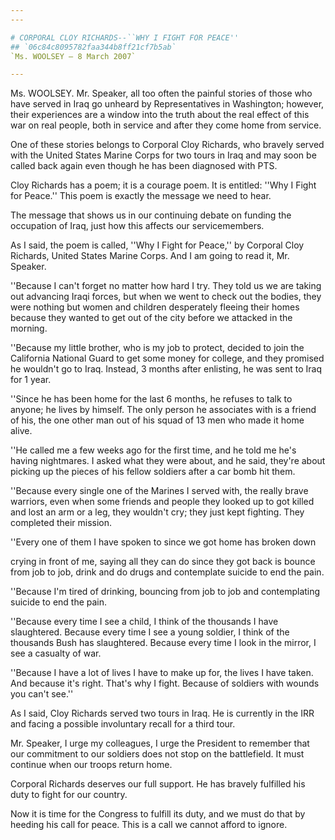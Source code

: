 ```yaml
---
---

# CORPORAL CLOY RICHARDS--``WHY I FIGHT FOR PEACE''
## `06c84c8095782faa344b8ff21cf7b5ab`
`Ms. WOOLSEY — 8 March 2007`

---
```



Ms. WOOLSEY. Mr. Speaker, all too often the painful stories of those 
who have served in Iraq go unheard by Representatives in Washington; 
however, their experiences are a window into the truth about the real 
effect of this war on real people, both in service and after they come 
home from service.

One of these stories belongs to Corporal Cloy Richards, who bravely 
served with the United States Marine Corps for two tours in Iraq and 
may soon be called back again even though he has been diagnosed with 
PTS.

Cloy Richards has a poem; it is a courage poem. It is entitled: ''Why 
I Fight for Peace.'' This poem is exactly the message we need to hear.



The message that shows us in our continuing debate on funding the 
occupation of Iraq, just how this affects our servicemembers.

As I said, the poem is called, ''Why I Fight for Peace,'' by Corporal 
Cloy Richards, United States Marine Corps. And I am going to read it, 
Mr. Speaker.

''Because I can't forget no matter how hard I try. They told us we 
are taking out advancing Iraqi forces, but when we went to check out 
the bodies, they were nothing but women and children desperately 
fleeing their homes because they wanted to get out of the city before 
we attacked in the morning.

''Because my little brother, who is my job to protect, decided to 
join the California National Guard to get some money for college, and 
they promised he wouldn't go to Iraq. Instead, 3 months after 
enlisting, he was sent to Iraq for 1 year.

''Since he has been home for the last 6 months, he refuses to talk to 
anyone; he lives by himself. The only person he associates with is a 
friend of his, the one other man out of his squad of 13 men who made it 
home alive.

''He called me a few weeks ago for the first time, and he told me 
he's having nightmares. I asked what they were about, and he said, 
they're about picking up the pieces of his fellow soldiers after a car 
bomb hit them.

''Because every single one of the Marines I served with, the really 
brave warriors, even when some friends and people they looked up to got 
killed and lost an arm or a leg, they wouldn't cry; they just kept 
fighting. They completed their mission.

''Every one of them I have spoken to since we got home has broken 
down


crying in front of me, saying all they can do since they got back is 
bounce from job to job, drink and do drugs and contemplate suicide to 
end the pain.

''Because I'm tired of drinking, bouncing from job to job and 
contemplating suicide to end the pain.

''Because every time I see a child, I think of the thousands I have 
slaughtered. Because every time I see a young soldier, I think of the 
thousands Bush has slaughtered. Because every time I look in the 
mirror, I see a casualty of war.

''Because I have a lot of lives I have to make up for, the lives I 
have taken. And because it's right. That's why I fight. Because of 
soldiers with wounds you can't see.''

As I said, Cloy Richards served two tours in Iraq. He is currently in 
the IRR and facing a possible involuntary recall for a third tour.

Mr. Speaker, I urge my colleagues, I urge the President to remember 
that our commitment to our soldiers does not stop on the battlefield. 
It must continue when our troops return home.

Corporal Richards deserves our full support. He has bravely fulfilled 
his duty to fight for our country.

Now it is time for the Congress to fulfill its duty, and we must do 
that by heeding his call for peace. This is a call we cannot afford to 
ignore.

